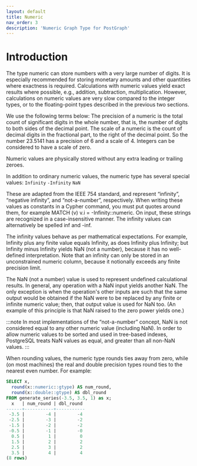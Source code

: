 ```yaml
---
layout: default
title: Numeric
nav_order: 3
description: 'Numeric Graph Type for PostGraph'
---
```


# Introduction

The type numeric can store numbers with a very large number of digits. It is especially recommended for storing monetary amounts and other quantities where exactness is required. Calculations with numeric values yield exact results where possible, e.g., addition, subtraction, multiplication. However, calculations on numeric values are very slow compared to the integer types, or to the floating-point types described in the previous two sections.

We use the following terms below: The precision of a numeric is the total count of significant digits in the whole number, that is, the number of digits to both sides of the decimal point. The scale of a numeric is the count of decimal digits in the fractional part, to the right of the decimal point. So the number 23.5141 has a precision of 6 and a scale of 4. Integers can be considered to have a scale of zero.


Numeric values are physically stored without any extra leading or trailing zeroes.

In addition to ordinary numeric values, the numeric type has several special values:
`Infinity`
`-Infinity`
`NaN`

These are adapted from the IEEE 754 standard, and represent “infinity”, “negative infinity”, and “not-a-number”, respectively. When writing these values as constants in a Cypher command, you must put quotes around them, for example MATCH (v) v.i = -Infinity::numeric. On input, these strings are recognized in a case-insensitive manner. The infinity values can alternatively be spelled inf and -inf.

The infinity values behave as per mathematical expectations. For example, Infinity plus any finite value equals Infinity, as does Infinity plus Infinity; but Infinity minus Infinity yields NaN (not a number), because it has no well-defined interpretation. Note that an infinity can only be stored in an unconstrained numeric column, because it notionally exceeds any finite precision limit.

The NaN (not a number) value is used to represent undefined calculational results. In general, any operation with a NaN input yields another NaN. The only exception is when the operation's other inputs are such that the same output would be obtained if the NaN were to be replaced by any finite or infinite numeric value; then, that output value is used for NaN too. (An example of this principle is that NaN raised to the zero power yields one.)

:::note
In most implementations of the “not-a-number” concept, NaN is not considered equal to any other numeric value (including NaN). In order to allow numeric values to be sorted and used in tree-based indexes, PostgreSQL treats NaN values as equal, and greater than all non-NaN values.
:::

When rounding values, the numeric type rounds ties away from zero, while (on most machines) the real and double precision types round ties to the nearest even number. For example:

```sql
SELECT x,
  round(x::numeric::gtype) AS num_round,
  round(x::double::gtype) AS dbl_round
FROM generate_series(-3.5, 3.5, 1) as x;
  x   | num_round | dbl_round
------+-----------+-----------
 -3.5 |        -4 |        -4
 -2.5 |        -3 |        -2
 -1.5 |        -2 |        -2
 -0.5 |        -1 |        -0
  0.5 |         1 |         0
  1.5 |         2 |         2
  2.5 |         3 |         2
  3.5 |         4 |         4
(8 rows)
```

